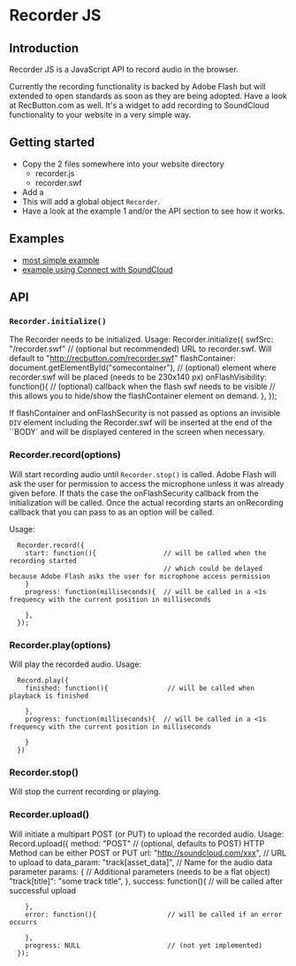 # Recorder JS #
## Introduction ##
Recorder JS is a JavaScript API to record audio in the browser.

Currently the recording functionality is backed by Adobe Flash but will extended to open standards as soon as they are being adopted.
Have a look at RecButton.com as well. It's a widget to add recording to SoundCloud functionality to your website in a very simple way.

## Getting started ##
  * Copy the 2 files somewhere into your website directory
    * recorder.js
    * recorder.swf
  * Add a <script type="text/javascript" src="path/to/recorder.swf"></script>
  * This will add a global object ``Recorder``.
  * Have a look at the example 1 and/or the API section to see how it works.

## Examples ##
  * [most simple example](example-0.html)
  * [example using Connect with SoundCloud](example-2.html)

## API ##
### ``Recorder.initialize()`` ###

The Recorder needs to be initialized. Usage:
      Recorder.initialize({
        swfSrc: "/recorder.swf"                                   // (optional but recommended) URL to recorder.swf. Will default to "http://recbutton.com/recorder.swf"
        flashContainer: document.getElementById("somecontainer"), // (optional) element where recorder.swf will be placed (needs to be 230x140 px)
        onFlashVisibility: function(){                            // (optional) callback when the flash swf needs to be visible
                                                                  // this allows you to hide/show the flashContainer element on demand.
        },
      });

If flashContainer and onFlashSecurity is not passed as options an invisible ``DIV`` element including the Recorder.swf will be
inserted at the end of the ``BODY` and will be displayed centered in the screen when necessary.

### Recorder.record(options) ###

Will start recording audio until ``Recorder.stop()`` is called.
Adobe Flash will ask the user for permission to access the microphone unless it was already given before.
If thats the case the onFlashSecurity callback from the initialization will be called.
Once the actual recording starts an onRecording callback that you can pass to as an option will be called.

Usage:

      Recorder.record({
        start: function(){                 // will be called when the recording started 
                                           // which could be delayed because Adobe Flash asks the user for microphone access permission
        }
        progress: function(milliseconds){  // will be called in a <1s frequency with the current position in milliseconds
          
        },
      });

### Recorder.play(options) ###

Will play the recorded audio. Usage:

      Record.play({
        finished: function(){               // will be called when playback is finished
          
        },
        progress: function(milliseconds){  // will be called in a <1s frequency with the current position in milliseconds
          
        }
      })

### Recorder.stop() ###

Will stop the current recording or playing.

### Recorder.upload() ###
Will initiate a multipart POST (or PUT) to upload the recorded audio. Usage:
      Record.upload({
        method: "POST"                      // (optional, defaults to POST) HTTP Method can be either POST or PUT
        url: "http://soundcloud.com/xxx",   // URL to upload to
        data_param: "track[asset_data]",    // Name for the audio data parameter
        params: {                           // Additional parameters (needs to be a flat object)
          "track[title]": "some track title",
        },
        success: function(){                // will be called after successful upload
        
        },
        error: function(){                  // will be called if an error occurrs
        
        },
        progress: NULL                      // (not yet implemented)
      });

